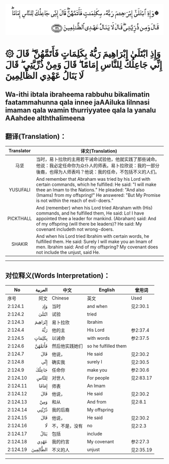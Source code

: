 ![002:124](images/002_124.gif)

#   ۞ وَإِذِ ابْتَلَىٰ إِبْرَاهِيمَ رَبُّهُ بِكَلِمَاتٍ فَأَتَمَّهُنَّ ۖ قَالَ إِنِّي جَاعِلُكَ لِلنَّاسِ إِمَامًا ۖ قَالَ وَمِنْ ذُرِّيَّتِي ۖ قَالَ لَا يَنَالُ عَهْدِي الظَّالِمِينَ 

## Wa-ithi ibtala ibraheema rabbuhu bikalimatin faatammahunna qala innee jaAAiluka lilnnasi imaman qala wamin thurriyyatee qala la yanalu AAahdee alththalimeena

## 翻译(Translation)：

| Translator | 译文(Translation)                                            |
| :--------: | ------------------------------------------------------------ |
|    马坚    | 当时，易卜拉欣的主用若干诫命试验他，他就实践了那些诫命。他说：我必定任命你为众仆人的师表。易卜拉欣说：我的一部分後裔，也得为人师表吗？他说：我的任命，不包括不义的人们。 |
|  YUSUFALI  | And remember that Abraham was tried by his Lord with certain commands, which he fulfilled: He said: "I will make thee an Imam to the Nations." He pleaded: "And also (Imams) from my offspring!" He answered: "But My Promise is not within the reach of evil-doers." |
| PICKTHALL  | And (remember) when his Lord tried Abraham with (His) commands, and he fulfilled them, He said: Lo! I have appointed thee a leader for mankind. (Abraham) said: And of my offspring (will there be leaders)? He said: My covenant includeth not wrong-doers. |
|   SHAKIR   | And when his Lord tried Ibrahim with certain words, he fulfilled them. He said: Surely I will make you an Imam of men. Ibrahim said: And of my offspring? My covenant does not include the unjust, said He. |

---

## 对位释义(Words Interpretation)：

| No       | العربية  | 中文           | English              | 曾用词    |
| -------- | --------:| -------------- | -------------------- | --------- |
| 序号     | 阿文     | Chinese        | 英文                 | Used    |
| 2:124.1  | وَإِذِ | 当时           | and when             | 见2:30.1  |
| 2:124.2  | ابْتَلَىٰ | 试验           | tried                |           |
| 2:124.3  | إِبْرَاهِيمَ | 易卜拉欣       | Ibrahim              |           |
| 2:124.4  | رَبُّهُ | 他的主         | His Lord             | 参2:37.4 |
| 2:124.5  | بِكَلِمَاتٍ | 以诫命         | with words           | 参2:37.5  |
| 2:124.6  | فَأَتَمَّهُنَّ | 然后他实践她们 | so he fulfilled them |           |
| 2:124.7  | قَالَ | 他说，         | He said              | 见2:30.2  |
| 2:124.8  | إِنِّي | 确实我          | surely I             | 见2:30.5  |
| 2:124.9  | جَاعِلُكَ | 任命你         | make you             | 参2:30.6  |
| 2:124.10 | لِلنَّاسِ | 对世人         | For people           | 见2:83.17 |
| 2:124.11 | إِمَامًا | 师表           | An Imam              |           |
| 2:124.12 | قَالَ | 他说，         | He said              | 见2:30.2  |
| 2:124.13 | وَمِنْ | 和从            | And from             | 见2:8.1   |
| 2:124.14 | ذُرِّيَّتِي | 我的后裔       | My offspring         |           |
| 2:124.15 | قَالَ | 他说，         | He said              | 见2:30.2  |
| 2:124.16 | لَا    | 不，不是，没有 | no                   | 见2:2.3   |
| 2:124.17 | يَنَالُ | 包括           | include              |           |
| 2:124.18 | عَهْدِي | 我的约言       | My covenant          | 参2:27.3  |
| 2:124.19 | الظَّالِمِينَ | 不义的人       | unjust               | 见2:35.19 |

---
